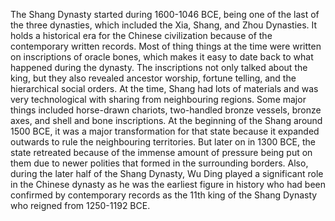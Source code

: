 The Shang Dynasty started during 1600-1046 BCE, being one of the last of the three dynasties, which included the Xia, Shang, and Zhou Dynasties. It holds a historical era for the Chinese civilization because of the contemporary written records. Most of thing things at the time were written on inscriptions of oracle bones, which makes it easy to date back to what happened during the dynasty. The inscriptions not only talked about the king, but they also revealed ancestor worship, fortune telling, and the hierarchical social orders. At the time, Shang had lots of materials and was very technological with sharing from neighbouring regions. Some major things included horse-drawn chariots, two-handled bronze vessels, bronze axes, and shell and bone inscriptions. At the beginning of the Shang around 1500 BCE, it was a major transformation for that state because it expanded outwards to rule the neighbouring territories. But later on in 1300 BCE, the state retreated because of the immense amount of pressure being put on them due to newer polities that formed in the surrounding borders. Also, during the later half of the Shang Dynasty, Wu Ding played a significant role in the Chinese dynasty as he was the earliest figure in history who had been confirmed by contemporary records as the 11th king of the Shang Dynasty who reigned from 1250-1192 BCE.